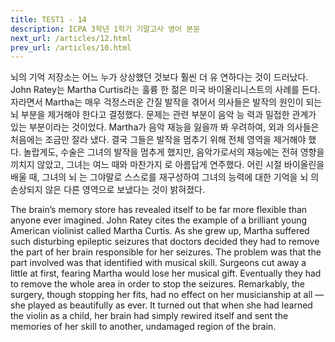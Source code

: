 ```yaml
---
title: TEST1 - 14
description: ICPA 3학년 1학기 기말고사 영어 본문
next_url: /articles/12.html
prev_url: /articles/10.html
---
```


뇌의 기억 저장소는 어느 누가 상상했던 것보다 훨씬 더 유 연하다는 것이 드러났다. John Ratey는 Martha Curtis라는 훌륭 한 젊은 미국 바이올리니스트의 사례를 든다. 자라면서 Martha는 매우 걱정스러운 간질 발작을 겪어서 의사들은 발작의 원인이 되는 뇌 부분을 제거해야 한다고 결정했다. 문제는 관련 부분이 음악 능 력과 밀접한 관계가 있는 부분이라는 것이었다. Martha가 음악 재능을 잃을까 봐 우려하여, 외과 의사들은 처음에는 조금만 잘라 냈다. 결국 그들은 발작을 멈추기 위해 전체 영역을 제거해야 했 다. 놀랍게도, 수술은 그녀의 발작을 멈추게 했지만, 음악가로서의 재능에는 전혀 영향을 끼치지 않았고, 그녀는 여느 때와 마찬가지 로 아름답게 연주했다. 어린 시절 바이올린을 배울 때, 그녀의 뇌 는 그야말로 스스로를 재구성하여 그녀의 능력에 대한 기억을 뇌 의 손상되지 않은 다른 영역으로 보냈다는 것이 밝혀졌다.

The brain’s memory store has revealed itself to be far more flexible than anyone ever imagined. John Ratey cites the example of a brilliant young American violinist called Martha Curtis. As she grew up, Martha suffered such disturbing epileptic seizures that doctors decided they had to remove the part of her brain responsible for her seizures. The problem was that the part involved was that identified with musical skill. Surgeons cut away a little at first, fearing Martha would lose her musical gift. Eventually they had to remove the whole area in order to stop the seizures. Remarkably, the surgery, though stopping her fits, had no effect on her musicianship at all — she played as beautifully as ever. It turned out that when she had learned the violin as a child, her brain had simply rewired itself and sent the memories of her skill to another, undamaged region of the brain.
